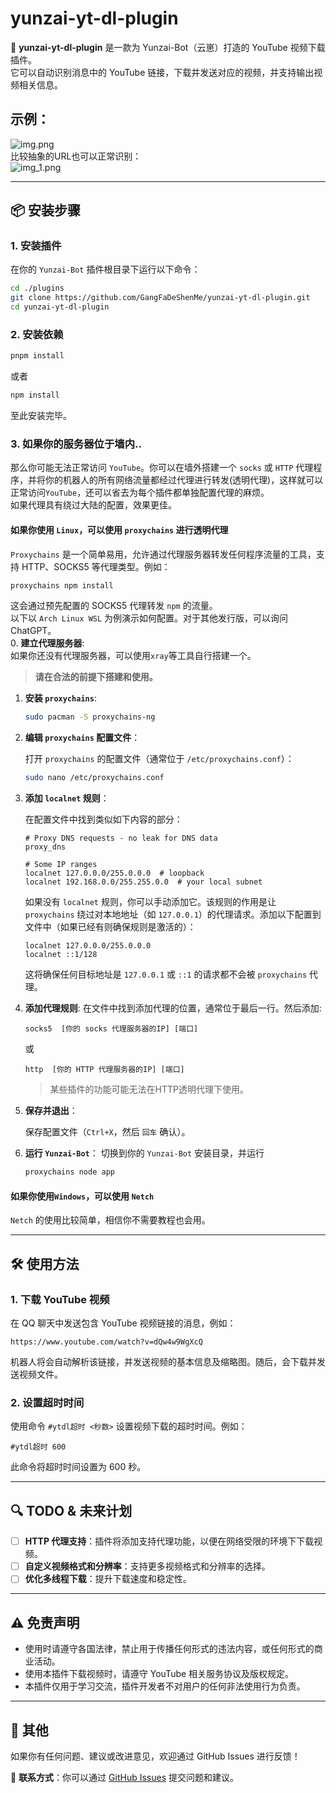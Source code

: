# yunzai-yt-dl-plugin

🚀 **yunzai-yt-dl-plugin** 是一款为 Yunzai-Bot（云崽）打造的 YouTube 视频下载插件。  
它可以自动识别消息中的 YouTube 链接，下载并发送对应的视频，并支持输出视频相关信息。

## 示例：  
![img.png](img.png)  
比较抽象的URL也可以正常识别：  
![img_1.png](img_1.png)  

---

## 📦 安装步骤

### 1. 安装插件

在你的 `Yunzai-Bot` 插件根目录下运行以下命令：

```bash
cd ./plugins
git clone https://github.com/GangFaDeShenMe/yunzai-yt-dl-plugin.git
cd yunzai-yt-dl-plugin
```

### 2. 安装依赖

```bash
pnpm install
```
或者
```bash
npm install
```
至此安装完毕。
### 3. 如果你的服务器位于墙内..
那么你可能无法正常访问 `YouTube`。你可以在墙外搭建一个 `socks` 或 `HTTP` 代理程序，并将你的机器人的所有网络流量都经过代理进行转发(透明代理)，这样就可以正常访问`YouTube`，还可以省去为每个插件都单独配置代理的麻烦。  
如果代理具有绕过大陆的配置，效果更佳。

#### 如果你使用 `Linux`，可以使用 `proxychains` 进行透明代理
`Proxychains` 是一个简单易用，允许通过代理服务器转发任何程序流量的工具，支持 HTTP、SOCKS5 等代理类型。例如：
   ```bash
   proxychains npm install
   ```
这会通过预先配置的 SOCKS5 代理转发 `npm` 的流量。  
以下以 `Arch Linux WSL` 为例演示如何配置。对于其他发行版，可以询问 ChatGPT。  
0. **建立代理服务器**:  
   如果你还没有代理服务器，可以使用`xray`等工具自行搭建一个。
   > **请在合法的前提下搭建和使用。**
1. **安装 `proxychains`**:
   ```bash
   sudo pacman -S proxychains-ng
   ```

2. **编辑 `proxychains` 配置文件**：

   打开 `proxychains` 的配置文件（通常位于 `/etc/proxychains.conf`）：
   ```bash
   sudo nano /etc/proxychains.conf
   ```

3. **添加 `localnet` 规则**：

   在配置文件中找到类似如下内容的部分：

   ```text
   # Proxy DNS requests - no leak for DNS data
   proxy_dns 

   # Some IP ranges
   localnet 127.0.0.0/255.0.0.0  # loopback
   localnet 192.168.0.0/255.255.0.0  # your local subnet
   ```

   如果没有 `localnet` 规则，你可以手动添加它。该规则的作用是让 `proxychains` 绕过对本地地址（如 `127.0.0.1`）的代理请求。添加以下配置到文件中（如果已经有则确保规则是激活的）：

   ```text
   localnet 127.0.0.0/255.0.0.0
   localnet ::1/128
   ```

   这将确保任何目标地址是 `127.0.0.1` 或 `::1` 的请求都不会被 `proxychains` 代理。

4. **添加代理规则**:
   在文件中找到添加代理的位置，通常位于最后一行。然后添加:

   ```
   socks5  [你的 socks 代理服务器的IP] [端口]
   ```
   或
   ```
   http  [你的 HTTP 代理服务器的IP] [端口]
   ```
   > 某些插件的功能可能无法在HTTP透明代理下使用。
4. **保存并退出**：

   保存配置文件（`Ctrl+X`，然后 `回车` 确认）。

5. **运行 `Yunzai-Bot`**：
   切换到你的 `Yunzai-Bot` 安装目录，并运行
   ```bash
   proxychains node app
   ```

#### 如果你使用`Windows`，可以使用 `Netch`

  `Netch` 的使用比较简单，相信你不需要教程也会用。

---

## 🛠️ 使用方法


### 1. 下载 YouTube 视频

在 QQ 聊天中发送包含 YouTube 视频链接的消息，例如：

```
https://www.youtube.com/watch?v=dQw4w9WgXcQ
```

机器人将会自动解析该链接，并发送视频的基本信息及缩略图。随后，会下载并发送视频文件。

### 2. 设置超时时间

使用命令 `#ytdl超时 <秒数>` 设置视频下载的超时时间。例如：

```
#ytdl超时 600
```

此命令将超时时间设置为 600 秒。

---

## 🔍 TODO & 未来计划

- [ ] **HTTP 代理支持**：插件将添加支持代理功能，以便在网络受限的环境下下载视频。
- [ ] **自定义视频格式和分辨率**：支持更多视频格式和分辨率的选择。
- [ ] **优化多线程下载**：提升下载速度和稳定性。

---

## ⚠️ 免责声明

- 使用时请遵守各国法律，禁止用于传播任何形式的违法内容，或任何形式的商业活动。
- 使用本插件下载视频时，请遵守 YouTube 相关服务协议及版权规定。
- 本插件仅用于学习交流，插件开发者不对用户的任何非法使用行为负责。

---

## 📝 其他

如果你有任何问题、建议或改进意见，欢迎通过 GitHub Issues 进行反馈！

📧 **联系方式**：你可以通过 [GitHub Issues](https://github.com/GangFaDeShenMe/yunzai-yt-dl-plugin/issues) 提交问题和建议。


